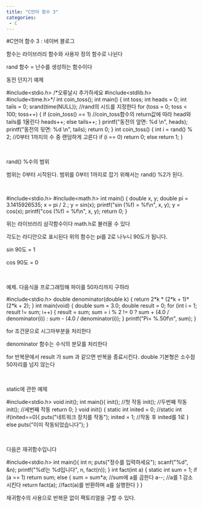 ```yaml
---
title: "C언어 함수 3"
categories:
 - C
---
```

#C언어 함수 3 : 네이버 블로그
<div class="wrap_rabbit pcol2 _param(1) _postViewArea221538249492" id="post-view221538249492">
<!-- Rabbit HTML --><div class="se-viewer se-theme-default" lang="ko-KR">
<!-- SE_DOC_HEADER_END -->
<div class="se-main-container">
<div class="se-component se-text se-l-default" id="SE-e3245bbe-d460-4310-8d64-ace2801c2ee3">
<div class="se-component-content">
<div class="se-section se-section-text se-l-default">
<div class="se-module se-module-text"><!-- SE-TEXT { --><p class="se-text-paragraph se-text-paragraph-align-" id="SE-28f4076e-b78e-4e8a-971f-0bc2945ca845" style=""><span class="se-fs- se-ff-" id="SE-5c101c1c-604f-40bd-8634-e846927dae81" style="">함수는 라이브러리 함수와 사용자 정의 함수로 나뉜다</span></p><!-- } SE-TEXT --><!-- SE-TEXT { --><p class="se-text-paragraph se-text-paragraph-align-" id="SE-5f58d6e6-8d67-4f97-ba9b-e1745b135e50" style=""><span class="se-fs- se-ff-" id="SE-fcff6ed4-b74a-49a4-a596-c8b3ddf4d083" style="">rand 함수 = 난수를 생성하는 함수이다</span></p><!-- } SE-TEXT --><!-- SE-TEXT { --><p class="se-text-paragraph se-text-paragraph-align-" id="SE-f9cc711a-a766-4363-87a4-8ddea7077eba" style=""><span class="se-fs- se-ff-" id="SE-bd673328-704b-4807-9825-1380492c42bb" style="">동전 던지기 예제</span></p><!-- } SE-TEXT --></div>
</div>
</div>
</div> <div class="se-component se-code se-l-default" id="SE-ff535324-b96a-4c54-9303-0128133f505f">
<div class="se-component-content">
<div class="se-section se-section-code se-l-default">
<div class="se-module se-module-code se-fs-fs13">
<div class="se-code-source">
<div class="__se_code_view language-javascript">#include&lt;stdio.h&gt;
/*오류날시 추가하세요
#include&lt;stdlib.h&gt;
#include&lt;time.h&gt;*/
int coin_toss();
int main() {
	int toss;
	int heads = 0;
	int tails = 0;
	srand(time(NULL)); //rand의 시드를 지정한다
	for (toss = 0; toss &lt; 100; toss++)
	{
		if (coin_toss() == 1) //coin_toss함수의 return값에 따라 head와 tails를 1올린다
			heads++;
		else
			tails++;
	}
	printf("동전의 앞면: %d \n", heads);
	printf("동전의 뒷면: %d \n", tails);
	return 0;
}
int coin_toss() {
	int i = rand() % 2; //0부터 1까지의 수 중 랜덤하게 고른다
	if (i == 0)
		return 0;
	else
		return 1;
}</div>
</div>
</div>
</div>
</div>
<script class="__se_module_data" data-module='{"type":"v2_code", "id" : "SE-ff535324-b96a-4c54-9303-0128133f505f"}' type="text/data"></script>
</div> <div class="se-component se-text se-l-default" id="SE-46208ca0-7c04-43a6-b745-35fe84bdde0d">
<div class="se-component-content">
<div class="se-section se-section-text se-l-default">
<div class="se-module se-module-text"><!-- SE-TEXT { --><p class="se-text-paragraph se-text-paragraph-align-" id="SE-d44349f3-11e2-4335-94f7-b4026171c440" style=""><span class="se-fs- se-ff-" id="SE-adae57ba-c8fc-450a-af67-c503dd74c8df" style="">​</span></p><!-- } SE-TEXT --><!-- SE-TEXT { --><p class="se-text-paragraph se-text-paragraph-align-" id="SE-d6a9cc62-cb81-4a01-a700-8e4c98f46cd6" style=""><span class="se-fs- se-ff-" id="SE-a2eb05c6-bbd1-4f9f-9036-c131acd2f82f" style="">rand() %수의 범위</span></p><!-- } SE-TEXT --><!-- SE-TEXT { --><p class="se-text-paragraph se-text-paragraph-align-" id="SE-bd9121e3-024e-4a39-81f9-44f04efacc54" style=""><span class="se-fs- se-ff-" id="SE-36c89544-4703-476a-aad6-98e1ac4cf987" style="">범위는 0부터 시작된다. 범위를 0부터 1까지로 잡기 위해서는 rand() %2가 된다.</span></p><!-- } SE-TEXT --><!-- SE-TEXT { --><p class="se-text-paragraph se-text-paragraph-align-" id="SE-627d2aa9-8cfa-4f25-8b22-c7b3be02d219" style=""><span class="se-fs- se-ff-" id="SE-f27eaa0c-c686-47d8-9e4b-52474bde5bc1" style="">​</span></p><!-- } SE-TEXT --></div>
</div>
</div>
</div> <div class="se-component se-code se-l-default" id="SE-6b4b77cc-d0b4-4ba2-aca4-e66c5edc22c0">
<div class="se-component-content">
<div class="se-section se-section-code se-l-default">
<div class="se-module se-module-code se-fs-fs13">
<div class="se-code-source">
<div class="__se_code_view language-javascript">#include&lt;stdio.h&gt;
#include&lt;math.h&gt;
int main() {
	double x, y;
	double pi = 3.1415926535;
	x = pi / 2.;
	y = sin(x);
	printf("sin (%f) = %f\n", x, y);
	y = cos(x);
	printf("cos (%f) = %f\n", x, y);
	return 0;
}</div>
</div>
</div>
</div>
</div>
<script class="__se_module_data" data-module='{"type":"v2_code", "id" : "SE-6b4b77cc-d0b4-4ba2-aca4-e66c5edc22c0"}' type="text/data"></script>
</div> <div class="se-component se-text se-l-default" id="SE-cdfb11f9-66f8-43fe-9104-68990f3afdd0">
<div class="se-component-content">
<div class="se-section se-section-text se-l-default">
<div class="se-module se-module-text"><!-- SE-TEXT { --><p class="se-text-paragraph se-text-paragraph-align-" id="SE-9ff4d36d-cfa9-4810-b6f8-0ec2d1471fd1" style=""><span class="se-fs- se-ff-" id="SE-6e79474a-78c3-454b-9844-72a09da52e46" style="">위는 라이브러리 삼각함수이다 math.h로 불러올 수 있다</span></p><!-- } SE-TEXT --><!-- SE-TEXT { --><p class="se-text-paragraph se-text-paragraph-align-" id="SE-07072aa1-c6a6-49e7-abcf-7f044aefa480" style=""><span class="se-fs- se-ff-" id="SE-6ee8436c-cf77-4893-8639-a5dcd76a563d" style="">각도는 라디안으로 표시된다 위의 함수는 pi를 2로 나누니 90도가 됩니다.</span></p><!-- } SE-TEXT --><!-- SE-TEXT { --><p class="se-text-paragraph se-text-paragraph-align-" id="SE-0a4474d7-4cad-4f09-995a-97eba15e2492" style=""><span class="se-fs- se-ff-" id="SE-c8b9966d-af7b-4bd1-b194-fee8c2ea9050" style="">sin 90도 = 1</span></p><!-- } SE-TEXT --><!-- SE-TEXT { --><p class="se-text-paragraph se-text-paragraph-align-" id="SE-83e4ac5b-c091-4e43-b6ef-f397cc28ae7b" style=""><span class="se-fs- se-ff-" id="SE-27601c9f-cb85-4fb5-8a57-17e5a087f4ce" style="">cos 90도 = 0</span></p><!-- } SE-TEXT --><!-- SE-TEXT { --><p class="se-text-paragraph se-text-paragraph-align-" id="SE-c8dfd4cb-50f6-46f5-8c3d-fee6b38cd845" style=""><span class="se-fs- se-ff-" id="SE-057495e7-9aaf-4a8b-a426-546e1b91786c" style="">​</span></p><!-- } SE-TEXT --><!-- SE-TEXT { --><p class="se-text-paragraph se-text-paragraph-align-" id="SE-6f074091-4885-4c84-a599-eb6796a2a4f8" style=""><span class="se-fs- se-ff-" id="SE-1443aca4-60bf-4450-88cf-3682813f0af2" style="">예제. 다음식을 프로그래밍해 파이를 50자리까지 구하라</span></p><!-- } SE-TEXT --></div>
</div>
</div>
</div> <div class="se-component se-image se-l-default" id="SE-2ad00162-869b-4415-a429-9aa892ef208e">
<div class="se-component-content se-component-content-normal">
<div class="se-section se-section-image se-l-default se-section-align-" style="max-width:274px;">
<a class="se-module se-module-image __se_image_link __se_link" data-linkdata='{"id" : "SE-2ad00162-869b-4415-a429-9aa892ef208e", "src" : "https://postfiles.pstatic.net/MjAxOTA1MTJfNDQg/MDAxNTU3NjQxNTYzMjQ4.Kqpw5k_v_lZjnRd3UlDmjsdsvSnOcd_GpQ-y7N2n69Ig.lBSwsB5oWyrSkBlMXrdlBmVQK-GDlXvt8xE9KSUSRiQg.PNG.dls32208/image.png", "linkUse" : "false", "link" : ""}' data-linktype="img" href="#" onclick="return false;" style=" ">
<img alt="" class="se-image-resource" data-height="65" data-lazy-src="https://postfiles.pstatic.net/MjAxOTA1MTJfNDQg/MDAxNTU3NjQxNTYzMjQ4.Kqpw5k_v_lZjnRd3UlDmjsdsvSnOcd_GpQ-y7N2n69Ig.lBSwsB5oWyrSkBlMXrdlBmVQK-GDlXvt8xE9KSUSRiQg.PNG.dls32208/image.png?type=w966" data-width="274" src="https://postfiles.pstatic.net/MjAxOTA1MTJfNDQg/MDAxNTU3NjQxNTYzMjQ4.Kqpw5k_v_lZjnRd3UlDmjsdsvSnOcd_GpQ-y7N2n69Ig.lBSwsB5oWyrSkBlMXrdlBmVQK-GDlXvt8xE9KSUSRiQg.PNG.dls32208/image.png?type=w80_blur">
</img></a> </div>
</div>
</div> <div class="se-component se-code se-l-default" id="SE-3410c53e-7062-47d8-a2ec-0386a2153dfd">
<div class="se-component-content">
<div class="se-section se-section-code se-l-default">
<div class="se-module se-module-code se-fs-fs13">
<div class="se-code-source">
<div class="__se_code_view language-javascript">#include&lt;stdio.h&gt;
double denominator(double k) {
	return 2*k * (2*k + 1)*(2*k + 2);
}
int main(void) {
	double sum = 3.0;
	double result = 0;
	for (int i = 1; result != sum; i++)
	{
		result = sum;
		sum = i % 2 != 0 ? sum + (4.0 / denominator(i)) : sum - (4.0 / denominator(i));
	}
	printf("Pi= %.50f\n", sum);
}</div>
</div>
</div>
</div>
</div>
<script class="__se_module_data" data-module='{"type":"v2_code", "id" : "SE-3410c53e-7062-47d8-a2ec-0386a2153dfd"}' type="text/data"></script>
</div> <div class="se-component se-text se-l-default" id="SE-2545cbcb-724d-42bb-ac4c-e4eb27473ed5">
<div class="se-component-content">
<div class="se-section se-section-text se-l-default">
<div class="se-module se-module-text"><!-- SE-TEXT { --><p class="se-text-paragraph se-text-paragraph-align-" id="SE-5e8989d7-5a4c-4a20-9692-e700c16d3f1e" style=""><span class="se-fs- se-ff-" id="SE-010f25cd-abf9-438a-8965-3f8b6eb739c9" style="">for 조건문으로 시그마부분을 처리한다</span></p><!-- } SE-TEXT --><!-- SE-TEXT { --><p class="se-text-paragraph se-text-paragraph-align-" id="SE-4bddb47c-faf2-4b0c-9850-c5af6fdb7f72" style=""><span class="se-fs- se-ff-" id="SE-0c06e85d-8825-4737-b5e8-7d22f24e0165" style="">denominator 함수는 수식의 분모를 처리한다</span></p><!-- } SE-TEXT --><!-- SE-TEXT { --><p class="se-text-paragraph se-text-paragraph-align-" id="SE-eadce91e-704d-4842-9b54-da80a466b7e9" style=""><span class="se-fs- se-ff-" id="SE-de965b73-e8bc-4558-9d1f-89c91e1797b0" style="">for 반복문에서 result 가 sum 과 같으면 반복을 종료시킨다. double 기본형은 소수점 50자리를 넘지 않는다</span></p><!-- } SE-TEXT --><!-- SE-TEXT { --><p class="se-text-paragraph se-text-paragraph-align-" id="SE-b9bfae1e-e6de-4e3a-b44c-b799d503a74d" style=""><span class="se-fs- se-ff-" id="SE-1b7a1977-bc70-49cc-9681-0a95bf79d39c" style="">​</span></p><!-- } SE-TEXT --><!-- SE-TEXT { --><p class="se-text-paragraph se-text-paragraph-align-" id="SE-1e373888-2921-43b8-b423-dc50b436c771" style=""><span class="se-fs- se-ff-" id="SE-8c2195ef-885f-4d5a-ba74-972e28666f29" style="">static에 관한 예제</span></p><!-- } SE-TEXT --></div>
</div>
</div>
</div> <div class="se-component se-code se-l-default" id="SE-ae645023-0862-4c51-abdf-3ff17bc63a94">
<div class="se-component-content">
<div class="se-section se-section-code se-l-default">
<div class="se-module se-module-code se-fs-fs13">
<div class="se-code-source">
<div class="__se_code_view language-javascript">#include&lt;stdio.h&gt;
void init();
int main(){
	init(); //첫 작동
	init(); //두번째 작동
	init(); //세번째 작동
	return 0;
}
void init() {
	static int inited = 0; //static int
	if(inited==0){
		puts("네트워크 장치를 작동");
		inited = 1; //작동 후 inited를 1로
	}
	else
		puts("이미 작동되었습니다");
}</div>
</div>
</div>
</div>
</div>
<script class="__se_module_data" data-module='{"type":"v2_code", "id" : "SE-ae645023-0862-4c51-abdf-3ff17bc63a94"}' type="text/data"></script>
</div> <div class="se-component se-text se-l-default" id="SE-7151d66b-f15c-481e-bd59-f8b028e37c91">
<div class="se-component-content">
<div class="se-section se-section-text se-l-default">
<div class="se-module se-module-text"><!-- SE-TEXT { --><p class="se-text-paragraph se-text-paragraph-align-" id="SE-2ee4d336-9e05-40ae-a753-b4f438b1a405" style=""><span class="se-fs- se-ff-" id="SE-f28e0480-2ae3-4533-a958-894ad53612c5" style="">​</span></p><!-- } SE-TEXT --><!-- SE-TEXT { --><p class="se-text-paragraph se-text-paragraph-align-" id="SE-62406537-b24c-441d-b690-539803cc8a7b" style=""><span class="se-fs- se-ff-" id="SE-67a353ff-ae7b-47a0-a18f-bb9324e95df6" style="">다음은 재귀함수입니다</span></p><!-- } SE-TEXT --></div>
</div>
</div>
</div> <div class="se-component se-code se-l-default" id="SE-1e280c23-f480-4d58-a5ae-1e381d350566">
<div class="se-component-content">
<div class="se-section se-section-code se-l-default">
<div class="se-module se-module-code se-fs-fs13">
<div class="se-code-source">
<div class="__se_code_view language-javascript">#include&lt;stdio.h&gt;
int main(){
	int n;
	puts("정수를 입력하세요");
	scanf("%d", &amp;n);
	printf("%d!는 %d입니다", n, fact(n));
}
int fact(int a) {
	static int sum = 1;
	if (a == 1)
		return sum;
	else
	{
		sum = sum*a; //sum에 a를 곱한다
		a--; //a를 1 감소시킨다
		return fact(a); //fact(a)를 반환하며 a를 실행한다
	}
}</div>
</div>
</div>
</div>
</div>
<script class="__se_module_data" data-module='{"type":"v2_code", "id" : "SE-1e280c23-f480-4d58-a5ae-1e381d350566"}' type="text/data"></script>
</div> <div class="se-component se-text se-l-default" id="SE-62030329-7ef5-4c4a-bb2d-e17295a158da">
<div class="se-component-content">
<div class="se-section se-section-text se-l-default">
<div class="se-module se-module-text"><!-- SE-TEXT { --><p class="se-text-paragraph se-text-paragraph-align-" id="SE-a97a619c-b5cc-4929-8560-0efecca4f23b" style=""><span class="se-fs- se-ff-" id="SE-3444fa66-41d8-40b9-8902-bbf7bcbe814e" style="">재귀함수의 사용으로 반복문 없이 팩토리얼을 구할 수 있다.</span></p><!-- } SE-TEXT --></div>
</div>
</div>
</div> </div>
</div>
</div>